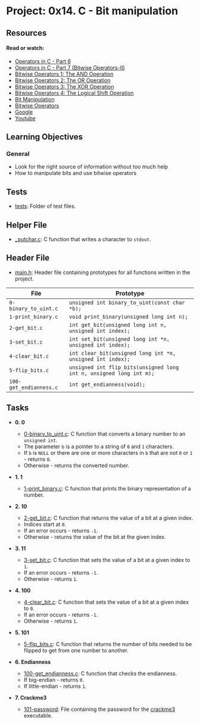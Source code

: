 # Project: 0x14. C - Bit manipulation

## Resources

#### Read or watch:

* [Operators in C - Part 6](https://www.youtube.com/watch?feature=shared&v=egUyaWtsQc0)
* [Operators in C - Part 7 (Bitwise Operators-II)](https://www.youtube.com/watch?v=LP0acaj3ZLE)
* [Bitwise Operators 1: The AND Operation](https://www.youtube.com/watch?v=bizj3dle8Qc)
* [Bitwise Operators 2: The OR Operation](https://www.youtube.com/watch?v=TMFnWGJEJuI)
* [Bitwise Operators 3: The XOR Operation](https://www.youtube.com/watch?v=O9VELMn3jIY)
* [Bitwise Operators 4: The Logical Shift Operation](https://www.youtube.com/watch?v=mjqswwqE1RQ)
* [Bit Manipulation](https://pebble.gitbooks.io/learning-c-with-pebble/content/chapter12.html)
* [Bitwise Operators](https://www.programiz.com/c-programming/bitwise-operators)
* [Google](https://www.google.com/webhp?q=bit+manipulation+C)
* [Youtube](https://www.youtube.com/results?search_query=bitwise+operators+in+c)
## Learning Objectives

### General

* Look for the right source of information without too much help
* How to manipulate bits and use bitwise operators

## Tests

* [tests](./tests): Folder of test files.

## Helper File

* [_putchar.c](./_putchar.c): C function that writes a character to `stdout`.

## Header File

* [main.h](./main.h): Header file containing prototypes for all
functions written in the project.

| File                   | Prototype                                                           |
| ---------------------- | ------------------------------------------------------------------- |
| `0-binary_to_uint.c`   | `unsigned int binary_to_uint(const char *b);`                       |
| `1-print_binary.c`     | `void print_binary(unsigned long int n);`                           |
| `2-get_bit.c`          | `int get_bit(unsigned long int n, unsigned int index);`             |
| `3-set_bit.c`          | `int set_bit(unsigned long int *n, unsigned int index);`            |
| `4-clear_bit.c`        | `int clear_bit(unsigned long int *n, unsigned int index);`          |
| `5-flip_bits.c`        | `unsigned int flip_bits(unsigned long int n, unsigned long int m);` |
| `100-get_endianness.c` | `int get_endianness(void);`                                         |

## Tasks

* **0. 0**
  * [0-binary_to_uint.c](./0-binary_to_uint.c): C function that converts a binary number
  to an `unsigned int`.
  * The parameter `b` is a pointer to a string of `0` and `1` characters.
  * If `b` is `NULL` or there are one or more characters in `b` that are
  not `0` or `1` - returns `0`.
  * Otherwise - returns the converted number.

* **1. 1**
  * [1-print_binary.c](./1-print_binary.c): C function that prints the binary representation
  of a number.

* **2. 10**
  * [2-get_bit.c](./2-get_bit.c): C function that returns the value of a bit at a
  given index.
  * Indices start at `0`.
  * If an error occurs - returns `-1`.
  * Otherwise - returns the value of the bit at the given index.

* **3. 11**
  * [3-set_bit.c](./3-set_bit.c): C function that sets the value of a bit at a given index
  to `1`.
  * If an error occurs - returns `-1`.
  * Otherwise - returns `1`.

* **4. 100**
  * [4-clear_bit.c](./4-clear_bit.c): C function that sets the value of a bit at
  a given index to `0`.
  * If an error occurs - returns `-1`.
  * Otherwise - returns `1`.

* **5. 101**
  * [5-flip_bits.c](./5-flip_bits.c): C function that returns the number of bits needed
  to be flipped to get from one number to another.

* **6. Endianness**
  * [100-get_endianness.c](./100-get_endianness.c): C function that checks the endianness.
  * If big-endian - returns `0`.
  * If little-endian - returns `1`.

* **7. Crackme3**
  * [101-password](./101-password): File containing the password for the
  [crackme3](https://github.com/holbertonschool/0x13.c) executable.